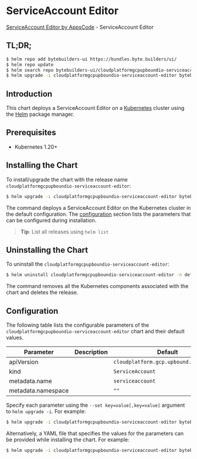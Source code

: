# ServiceAccount Editor

[ServiceAccount Editor by AppsCode](https://byte.builders) - ServiceAccount Editor

## TL;DR;

```bash
$ helm repo add bytebuilders-ui https://bundles.byte.builders/ui/
$ helm repo update
$ helm search repo bytebuilders-ui/cloudplatformgcpupboundio-serviceaccount-editor --version=v0.4.18
$ helm upgrade -i cloudplatformgcpupboundio-serviceaccount-editor bytebuilders-ui/cloudplatformgcpupboundio-serviceaccount-editor -n default --create-namespace --version=v0.4.18
```

## Introduction

This chart deploys a ServiceAccount Editor on a [Kubernetes](http://kubernetes.io) cluster using the [Helm](https://helm.sh) package manager.

## Prerequisites

- Kubernetes 1.20+

## Installing the Chart

To install/upgrade the chart with the release name `cloudplatformgcpupboundio-serviceaccount-editor`:

```bash
$ helm upgrade -i cloudplatformgcpupboundio-serviceaccount-editor bytebuilders-ui/cloudplatformgcpupboundio-serviceaccount-editor -n default --create-namespace --version=v0.4.18
```

The command deploys a ServiceAccount Editor on the Kubernetes cluster in the default configuration. The [configuration](#configuration) section lists the parameters that can be configured during installation.

> **Tip**: List all releases using `helm list`

## Uninstalling the Chart

To uninstall the `cloudplatformgcpupboundio-serviceaccount-editor`:

```bash
$ helm uninstall cloudplatformgcpupboundio-serviceaccount-editor -n default
```

The command removes all the Kubernetes components associated with the chart and deletes the release.

## Configuration

The following table lists the configurable parameters of the `cloudplatformgcpupboundio-serviceaccount-editor` chart and their default values.

|     Parameter      | Description |                      Default                      |
|--------------------|-------------|---------------------------------------------------|
| apiVersion         |             | <code>cloudplatform.gcp.upbound.io/v1beta1</code> |
| kind               |             | <code>ServiceAccount</code>                       |
| metadata.name      |             | <code>serviceaccount</code>                       |
| metadata.namespace |             | <code>""</code>                                   |


Specify each parameter using the `--set key=value[,key=value]` argument to `helm upgrade -i`. For example:

```bash
$ helm upgrade -i cloudplatformgcpupboundio-serviceaccount-editor bytebuilders-ui/cloudplatformgcpupboundio-serviceaccount-editor -n default --create-namespace --version=v0.4.18 --set apiVersion=cloudplatform.gcp.upbound.io/v1beta1
```

Alternatively, a YAML file that specifies the values for the parameters can be provided while
installing the chart. For example:

```bash
$ helm upgrade -i cloudplatformgcpupboundio-serviceaccount-editor bytebuilders-ui/cloudplatformgcpupboundio-serviceaccount-editor -n default --create-namespace --version=v0.4.18 --values values.yaml
```
